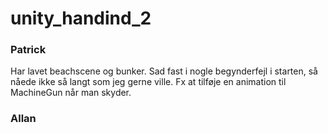 # unity_handind_2

### Patrick
Har lavet beachscene og bunker. Sad fast i nogle begynderfejl i starten, så nåede ikke så langt som jeg gerne ville. Fx at tilføje en animation til MachineGun når man skyder.


### Allan